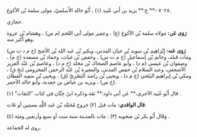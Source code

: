 ٧٠٢٨ -** ع:** يزيد بن أَبي عُبَيد (١) ، أَبُو خالد الأَسلميّ، مولى سلمة بْن الأكوع.

حجازي.

**رَوَى عَن:** مولاه سلمة بْن الأكوع (ع) ، وعمير مولى آبي اللحم (م س) ، وهشام بْن عروة وهو أكبر منه.

**رَوَى عَنه:** إِبْرَاهِيم بْن سويد بْن حيان المدني، وبكير بْن عَبد الله بْن الأشج (خ م د ت س) ومات قبله، وحاتم بْن إسماعيل (خ م ت س) ، وحفص بْن غياث، وحماد بْن مسعدة (خ م) ، وصفوان بْن عيسى (م د) ، وأبو عاصم الضحاك بْن مخلد (خ م د) ، وعاصم بْن عَبْد العزيز الأشجعي، وعبد السلام بْن حفص المدني، والمغيرة بْن عَبْد الرحمن المخزومي (بخ ق) ، ومكي بْن إبراهيم البلخي (خ م د) ، ويحيى بْن راشد البَصْرِيّ (ق) ، ويحيى بْن سَعِيد القطان (خ س) ، ويزيد بن عياض بن جعدبة، وأبو خالد الأحمر.

قال أَبُو عُبَيد الآجري،** عَن أبي داود:** ثقة.وذكره ابنُ حِبَّان في كتاب "الثقات" (١) .

**قال الواقدي:** مات قبل (٢) خروج مُحَمَّد بْن عَبد اللَّهِ بسنتين أو ثلاث.

وَقَال أَبُو بكر بْن منجويه (٣) : مات بالمدينة سنة ست أو سبع وأربعين ومئة (٤) .

روى له الجماعة.